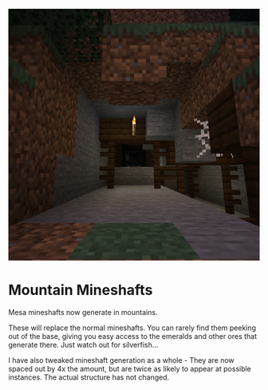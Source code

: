![Hello?](https://github.com/DylanLewisGitHub/Mountain-Mineshafts/blob/main/pack.png)

# Mountain Mineshafts
Mesa mineshafts now generate in mountains.

These will replace the normal mineshafts. You can rarely find them peeking out of the base, giving you easy access to the emeralds and other ores that generate there. Just watch out for silverfish...

I have also tweaked mineshaft generation as a whole  - They are now spaced out by 4x the amount, but are twice as likely to appear at possible instances. The actual structure has not changed.
